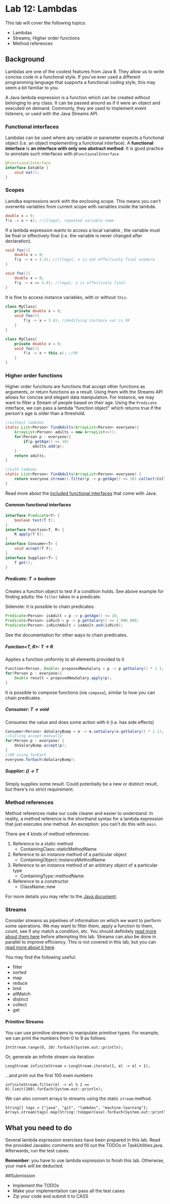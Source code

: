 # Lab 12: Lambdas
This lab will cover the following topics:
* Lambdas
* Streams, Higher order functions
* Method references

## Background
Lambdas are one of the coolest features from Java 8. They allow us to write concise code in a functional style. If you've ever used a different programming language that supports a functional coding style, this may seem a bit familiar to you. 

A Java lambda expression is a function which can be created without belonging to any class. It can be passed around as if it were an object and executed on demand. Commonly, they are used to implement event listeners, or used with the Java Streams API.

### Functional interfaces
Lambdas can be used where any variable or parameter expects a functional object (i.e. an object implementing a functional interface). A **functional interface** is **an interface with only one abstract method**. It is good practice to annotate such interfaces with `@FunctionalInterface`

```java
@FunctionalInterface
interface Eatable {
    void eat();
}
```
### Scopes
Lamdba expressions work with the enclosing scope. This means you can't overwrite variables from current scope with variables inside the lambda. 
```java
double x = 0;
f(x -> x + x); //illegal, repeated variable name
```
If a lambda expression wants to access a local variable , the variable must be final or effectively final (i.e. the variable is never changed after declaration). 
```java
void foo(){
    double x = 0;
    f(y -> x = 3.4); //illegal, x is not effectively final anymore
}
```
```java
void foo(){
    double x = 0;
    f(y -> x == 3.4); //legal, x is effectively final 
}
```

It is fine to access instance variables, with or without `this`. 
```java
class MyClass{
    private double x = 0;
    void foo(){
        f(y -> x = 3.4); //modifying instance var is OK
    }
}
```
```java
class MyClass{
    private double x = 0;
    void foo(){
        f(x -> x + this.x); //OK
    }
}
```
### Higher order functions
Higher order functions are functions that accept other functions as arguments, or return functions as a result. Using them with the Streams API allows for concise and elegant data manipulation. For instance, we may want to filter a Stream of people based on their age. Using the `Predicate` interface, we can pass a lambda "function object" which returns true if the person's age is older than a threshold. 

```java
//without lambdas
static List<Person> findAdults(ArrayList<Person> everyone){
    ArrayList<Person> adults = new ArrayList<>();
    for(Person p : everyone){
        if(p.getAge() >= 18)
            adults.add(p);
    }   
    return adults;
}
```
```java
//with lambdas
static List<Person> findAdults(ArrayList<Person> everyone) {
    return everyone.stream().filter(p -> p.getAge() >= 18).collect(Collectors.toList());
}
```
Read more about the [included functional interfaces](https://docs.oracle.com/javase/8/docs/api/java/util/function/package-summary.html) that come with Java.
#### Common functional interfaces
```java
interface Predicate<T> {
    boolean test(T t);
}
interface Function<T, R> {
    R apply(T t);
}
interface Consumer<T> {
    void accept(T t);
}
interface Supplier<T> {
    T get();
}
```

##### Predicate<T>: T -> boolean
Creates a function object to test if a condition holds. See above example for finding adults: the `filter` takes in a predicate.

Sidenote: it is possible to chain predicates:
```java
Predicate<Person> isAdult = p -> p.getAge() >= 18;
Predicate<Person> isRich = p -> p.getSalary() >= 1_000_000;
Predicate<Person> isRichAdult = isAdult.and(isRich);
```
See the documentation for other ways to chain predicates.
##### Function<T, R>: T -> R
Applies a function uniformly to all elements provided to it
```java
Function<Person, Double> proposedNewSalary = p -> p.getSalary() * 1.1;
for(Person p : everyone){
    Double result = proposedNewSalary.apply(p);
}
```
It is possible to compose functions (via `compose`), similar to how you can chain predicates.
##### Consumer<T>: T -> void
Consumes the value and does some action with it (i.e. has side effects)
```java
Consumer<Person> doSalaryBump = e -> e.setSalary(e.getSalary() * 1.1);
//Calling accept manually
for(Person p : everyone) {
    doSalaryBump.accept(p);
}
//OR using forEach
everyone.forEach(doSalaryBump);
```
##### Supplier<T>: () -> T
Simply supplies some result. Could potentially be a new or distinct result, but there's no strict requirement.

### Method references
Method references make our code clearer and easier to understand. In reality, a method reference is the shorthand syntax for a lambda expression that just executes one method. An exception: you can't do this with `main`.

There are 4 kinds of method references:
1. Reference to a static method
    * ContainingClass::staticMethodName
2. Reference to an instance method of a particular object
    * ContainingObject::instanceMethodName
3. Reference to an instance method of an arbitrary object of a particular type
    * ContainingType::methodName
4. Reference to a constructor
    * ClassName::new
    
For more details you may refer to the [Java document](https://docs.oracle.com/javase/tutorial/java/javaOO/methodreferences.html).
### Streams
Consider streams as pipelines of information on which we want to perform some operations. We may want to filter them, apply a function to them, count, see if any match a condition, etc. You should definitely [read more about them here](https://winterbe.com/posts/2014/07/31/java8-stream-tutorial-examples/) before attempting this lab. Streams can also be done in parallel to improve efficiency. This is not covered in this lab, but you can [read more about it here](http://gee.cs.oswego.edu/dl/html/StreamParallelGuidance.html).

You may find the following useful:
* filter
* sorted
* map
* reduce
* limit
* allMatch
* distinct
* collect
* get

#### Primitive Streams
You can use primitive streams to manipulate primitive types.
For example, we can print the numbers from 0 to 9 as follows:
```
IntStream.range(0, 10).forEach(System.out::println);
```
Or, generate an infinite stream via iteration
```
LongStream infiniteStream = LongStream.iterate(1, el -> el + 1);
```
...and print out the first 100 even numbers
```
infiniteStream.filter(el -> el % 2 == 0).limit(100).forEach(System.out::println);
```

We can also convert arrays to streams using the static `stream` method.
```
String[] tags = {"java", "git", "lambdas", "machine-learning"};
Arrays.stream(tags).map(String::toUpperCase).forEach(System.out::println);
```


## What you need to do
Several lambda expression exercises have been prepared in this lab. Read the provided Javadoc comments and fill out the TODOs in TaskUtilities.java. Afterwards, run the test cases.

**Remember**: you have to use lambda expression to finish this lab. Otherwise, your mark will be deducted.

##Submission
* Implement the TODOs
* Make your implementation can pass all the test cases
* Zip your code and submit it to CASS
